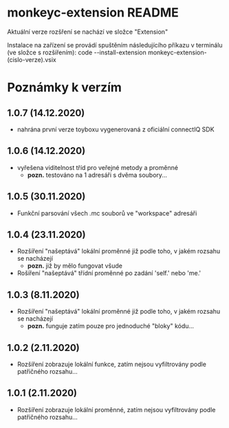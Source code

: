 # monkeyc-extension README

Aktuální verze rozšření se nachází ve složce "Extension"

Instalace na zařízení se provádí spuštěním následujícího příkazu v terminálu (ve složce s rozšířením):
code --install-extension monkeyc-extension-(cislo-verze).vsix


# Poznámky k verzím

## **1.0.7 (14.12.2020)**
- nahrána první verze toyboxu vygenerovaná z oficiální connectIQ SDK

## **1.0.6 (14.12.2020)**
- vyřešena viditelnost tříd pro veřejné metody a proměnné
    - **pozn.** testováno na 1 adresáři s dvěma soubory...
   
## **1.0.5 (30.11.2020)**
- Funkční parsování všech .mc souborů ve "workspace" adresáři

## **1.0.4 (23.11.2020)**
- Rozšíření "našeptává" lokální proměnné již podle toho, v jakém rozsahu se nacházejí
    - **pozn.** již by mělo fungovat všude
- Rošíření "našeptává" třídní proměnné po zadání 'self.' nebo 'me.'

## **1.0.3 (8.11.2020)**
- Rozšíření "našeptává" lokální proměnné již podle toho, v jakém rozsahu se nacházejí
    - **pozn.** funguje zatím pouze pro jednoduché "bloky" kódu...

## **1.0.2 (2.11.2020)**
- Rozšíření zobrazuje lokální funkce, zatím nejsou vyfiltrovány podle patřičného rozsahu...

## **1.0.1 (2.11.2020)**
- Rozšíření zobrazuje lokální proměnné, zatím nejsou vyfiltrovány podle patřičného rozsahu...
